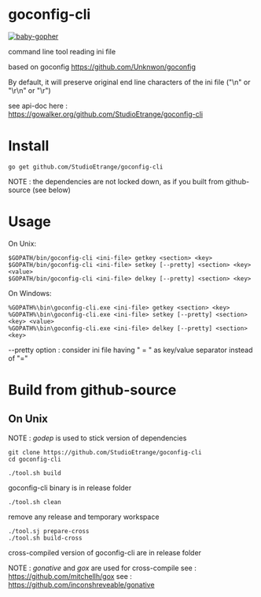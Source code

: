 # goconfig-cli

[![baby-gopher](https://raw.github.com/drnic/babygopher-site/gh-pages/images/babygopher-logo-small.png)](http://www.babygopher.org)

command line tool reading ini file

based on goconfig https://github.com/Unknwon/goconfig

By default, it will preserve original end line characters of the ini file ("\n" or "\r\n" or "\r")

see api-doc here : https://gowalker.org/github.com/StudioEtrange/goconfig-cli

# Install

	go get github.com/StudioEtrange/goconfig-cli

NOTE : the dependencies are not locked down, as if you built from github-source (see below)

# Usage

On Unix:


	$GOPATH/bin/goconfig-cli <ini-file> getkey <section> <key>
	$GOPATH/bin/goconfig-cli <ini-file> setkey [--pretty] <section> <key> <value>
	$GOPATH/bin/goconfig-cli <ini-file> delkey [--pretty] <section> <key> 


On Windows:

	%GOPATH%\bin\goconfig-cli.exe <ini-file> getkey <section> <key>
	%GOPATH%\bin\goconfig-cli.exe <ini-file> setkey [--pretty] <section> <key> <value>
	%GOPATH%\bin\goconfig-cli.exe <ini-file> delkey [--pretty] <section> <key>

--pretty option : consider ini file having " = " as key/value separator instead of "="


# Build from github-source


## On Unix

NOTE : _godep_ is used to stick version of dependencies

	git clone https://github.com/StudioEtrange/goconfig-cli
	cd goconfig-cli

	./tool.sh build

goconfig-cli binary is in release folder

	./tool.sh clean

remove any release and temporary workspace

	./tool.sj prepare-cross
	./tool.sh build-cross

cross-compiled version of goconfig-cli are in release folder

NOTE : _gonative_ and _gox_ are used for cross-compile
see : https://github.com/mitchellh/gox
see : https://github.com/inconshreveable/gonative
